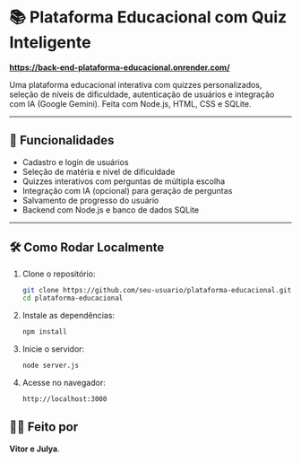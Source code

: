 # 📚 Plataforma Educacional com Quiz Inteligente

**https://back-end-plataforma-educacional.onrender.com/**

Uma plataforma educacional interativa com quizzes personalizados, seleção de níveis de dificuldade, autenticação de usuários e integração com IA (Google Gemini). Feita com Node.js, HTML, CSS e SQLite.

---

## 🚀 Funcionalidades

- Cadastro e login de usuários
- Seleção de matéria e nível de dificuldade
- Quizzes interativos com perguntas de múltipla escolha
- Integração com IA (opcional) para geração de perguntas
- Salvamento de progresso do usuário
- Backend com Node.js e banco de dados SQLite

---

## 🛠️ Como Rodar Localmente

1. Clone o repositório:
   ```bash
   git clone https://github.com/seu-usuario/plataforma-educacional.git
   cd plataforma-educacional

2. Instale as dependências:
   ```bash
   npm install
   
3. Inicie o servidor:
   ```bash
   node server.js

4. Acesse no navegador:
   ```bash
   http://localhost:3000

## 🧑‍💻 Feito por

**Vitor e Julya**. 
